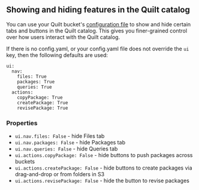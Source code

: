 ## Showing and hiding features in the Quilt catalog

You can use your Quilt bucket's [configuration file](../Advanced%20Features/workflows.md#workflows-basics)
to show and hide certain tabs
and buttons in the Quilt catalog. This gives you finer-grained control over how
users interact with the Quilt catalog.

If there is no config.yaml, or your config.yaml file does not override the `ui`
key, then the following defaults are used:

```
ui:
  nav:
    files: True
    packages: True
    queries: True
  actions:
    copyPackage: True
    createPackage: True
    revisePackage: True
```

### Properties

* `ui.nav.files: False` - hide Files tab
* `ui.nav.packages: False` - hide Packages tab
* `ui.nav.queries: False` - hide Queries tab
* `ui.actions.copyPackage: False` - hide buttons to push packages across buckets
* `ui.actions.createPackage: False` - hide buttons to create packages via
drag-and-drop or from folders in S3
* `ui.actions.revisePackage: False` - hide the button to revise packages